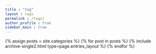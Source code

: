 ```yaml
---
title : "tag"
layout : tags
permalink : /tags/
author_profile : true
sidebar_main : true
--- 
```


{% assign posts = site.categories %}
{% for post in posts %} {% include archive-single2.html type=page.entries_layout %} {% endfor %}